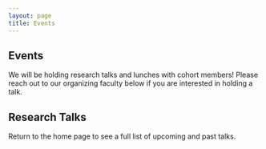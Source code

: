 ```yaml
---
layout: page
title: Events
---
```

## Events 

We will be holding research talks and lunches with cohort members! Please reach out to our organizing faculty below if you are interested in holding a talk. 

## Research Talks

Return to the home page to see a full list of upcoming and past talks.